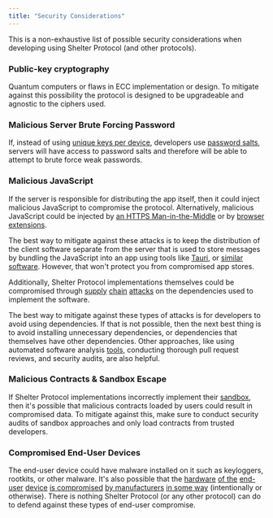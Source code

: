 ```yaml
---
title: "Security Considerations"
---
```


This is a non-exhaustive list of possible security considerations when developing using Shelter Protocol (and other protocols).

### Public-key cryptography

Quantum computers or flaws in ECC implementation or design. To mitigate against this possibility the protocol is designed to be upgradeable and agnostic to the ciphers used.

### Malicious Server Brute Forcing Password

If, instead of using [unique keys per device](multi-device#unique-keys-per-device), developers use [password salts](multi-device#using-salts-to-derive-private-keys-securely), servers will have access to password salts and therefore will be able to attempt to brute force weak passwords.

### Malicious JavaScript

If the server is responsible for distributing the app itself, then it could inject malicious JavaScript to compromise the protocol. Alternatively, malicious JavaScript could be injected by [an HTTPS Man-in-the-Middle](https://www.youtube.com/watch?v=IjbzIV5ElCY) or by [browser extensions](https://www.youtube.com/watch?v=cIGESSm39n4).

The best way to mitigate against these attacks is to keep the distribution of the client software separate from the server that is used to store messages by bundling the JavaScript into an app using tools like [Tauri](https://github.com/tauri-apps/tauri), or [similar software](https://github.com/okTurtles/group-income/issues/263). However, that won't protect you from compromised app stores.

Additionally, Shelter Protocol implementations themselves could be compromised through [supply](https://harry.garrood.me/blog/malicious-code-in-purescript-npm-installer/) [chain](https://www.youtube.com/watch?v=8Byayr0jGm4) [attacks](https://www.youtube.com/watch?v=yakdmSt8-sU) on the dependencies used to implement the software.

The best way to mitigate against these types of attacks is for developers to avoid using dependencies. If that is not possible, then the next best thing is to avoid installing unnecessary dependencies, or dependencies that themselves have other dependencies. Other approaches, like using automated software analysis [tools](https://snyk.io/), conducting thorough pull request reviews, and security audits, are also helpful.

### Malicious Contracts & Sandbox Escape

If Shelter Protocol implementations incorrectly implement their [sandbox](message-processing#sandbox), then it's possible that malicious contracts loaded by users could result in compromised data. To mitigate against this, make sure to conduct security audits of sandbox approaches and only load contracts from trusted developers.

### Compromised End-User Devices

The end-user device could have malware installed on it such as keyloggers, rootkits, or other malware. It's also possible that the [hardware](https://puri.sm/posts/deep-dive-into-intel-me-disablement/) [of the](https://hackaday.com/2016/11/28/neutralizing-intels-management-engine/) [end-user](https://www.blackhat.com/eu-17/briefings/schedule/#how-to-hack-a-turned-off-computer-or-running-unsigned-code-in-intel-management-engine-8668) [device](https://www.theregister.com/2017/08/29/intel_management_engine_can_be_disabled/) [is compromised](https://www.theregister.com/2017/11/20/intel_flags_firmware_flaws/) [by manufacturers](https://safefirmware.com/amdflaws_whitepaper.pdf) [in some way](https://arstechnica.com/information-technology/2018/03/a-raft-of-flaws-in-amd-chips-make-bad-hacks-much-much-worse/) (intentionally or otherwise). There is nothing Shelter Protocol (or any other protocol) can do to defend against these types of end-user compromise.
